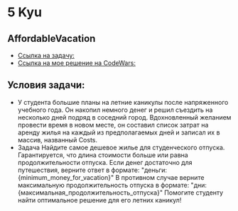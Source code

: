 5 Kyu
======
AffordableVacation
-------------------
* [Ссылка на задачу:](https://www.codewars.com/kata/66871953e441f6da6e36a0cc)
* [Ссылка на мое решение на CodeWars:](https://www.codewars.com/kata/reviews/6687243989f71ba6c8bcb569/groups/668bf5dfb5ea2626636b6923)

Условия задачи:
---------------
* У студента большие планы на летние каникулы после напряженного учебного года. 
Он накопил немного денег и решил съездить на несколько дней подряд в соседний город. 
Вдохновленный желанием провести время в новом месте, 
он составил список затрат на аренду жилья на каждый из предполагаемых дней и записал их в массив, 
названный Costs.
* Задача
Найдите самое дешевое жилье для студенческого отпуска.
Гарантируется, что длина стоимости больше или равна продолжительности отпуска.
Если денег достаточно для путешествия, верните ответ в формате:
"деньги: {minimum_money_for_vacation}"
В противном случае верните максимальную продолжительность отпуска в формате:
"дни: {максимальная_продолжительность_отпуска}"
Помогите студенту найти оптимальное решение для его летних каникул!